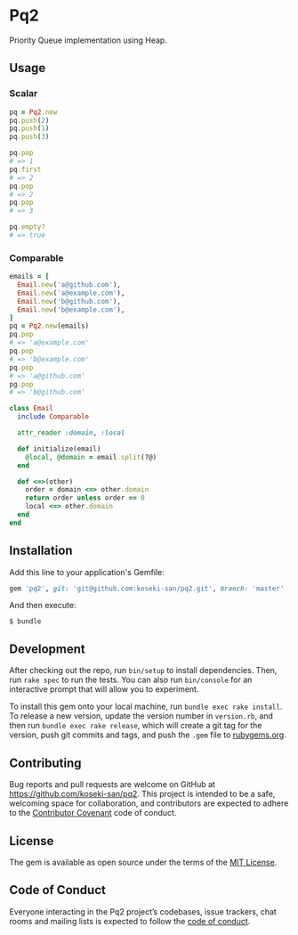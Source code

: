 # Pq2

Priority Queue implementation using Heap.

## Usage

### Scalar

```ruby
pq = Pq2.new
pq.push(2)
pq.push(1)
pq.push(3)

pq.pop
# => 1
pq.first
# => 2
pq.pop
# => 2
pq.pop
# => 3

pq.empty?
# => true
```

### Comparable

```ruby
emails = [
  Email.new('a@github.com'),
  Email.new('a@example.com'),
  Email.new('b@github.com'),
  Email.new('b@example.com'),
]
pq = Pq2.new(emails)
pq.pop
# => 'a@example.com'
pq.pop
# => 'b@example.com'
pq.pop
# => 'a@github.com'
pg.pop
# => 'b@github.com'

class Email
  include Comparable

  attr_reader :domain, :local

  def initialize(email)
    @local, @domain = email.split(?@)
  end

  def <=>(other)
    order = domain <=> other.domain
    return order unless order == 0
    local <=> other.domain
  end
end
```

## Installation

Add this line to your application's Gemfile:

```ruby
gem 'pq2', git: 'git@github.com:koseki-san/pq2.git', branch: 'master'
```

And then execute:

    $ bundle

## Development

After checking out the repo, run `bin/setup` to install dependencies. Then, run `rake spec` to run the tests. You can also run `bin/console` for an interactive prompt that will allow you to experiment.

To install this gem onto your local machine, run `bundle exec rake install`. To release a new version, update the version number in `version.rb`, and then run `bundle exec rake release`, which will create a git tag for the version, push git commits and tags, and push the `.gem` file to [rubygems.org](https://rubygems.org).

## Contributing

Bug reports and pull requests are welcome on GitHub at https://github.com/koseki-san/pq2. This project is intended to be a safe, welcoming space for collaboration, and contributors are expected to adhere to the [Contributor Covenant](http://contributor-covenant.org) code of conduct.

## License

The gem is available as open source under the terms of the [MIT License](https://opensource.org/licenses/MIT).

## Code of Conduct

Everyone interacting in the Pq2 project’s codebases, issue trackers, chat rooms and mailing lists is expected to follow the [code of conduct](https://github.com/[USERNAME]/pq2/blob/master/CODE_OF_CONDUCT.md).
